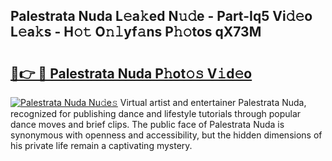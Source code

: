 ## Palestrata Nuda L𝚎a𝚔ed N𝚞𝚍e - Part-Iq5 Vi𝚍𝚎o L𝚎a𝚔s - H𝚘𝚝 O𝚗𝚕yf𝚊ns P𝚑𝚘tos qX73M

# <h2><a href="http://kfe38ry.oniu.top/?m=Palestrata+Nuda">🔗👉 🔴 Palestrata Nuda P𝚑ot𝚘𝚜 V𝚒d𝚎o</a></h2>

[![Palestrata Nuda Nu𝚍e𝚜](https://i.imgur.com/0qMVB7G.gif)](http://kfe38ry.oniu.top/?m=Palestrata+Nuda)
Virtual artist and entertainer Palestrata Nuda, recognized for publishing dance and lifestyle tutorials through popular dance moves and brief clips. The public face of Palestrata Nuda is synonymous with openness and accessibility, but the hidden dimensions of his private life remain a captivating mystery.  
